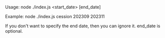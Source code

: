 Usage: node ./index.js <type> <start_date> [end_date]

Example: node ./index.js cession 202309 202311

If you don't want to specify the end date, then you can ignore it. end_date is optional.
